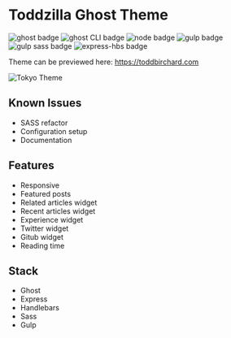 # Toddzilla Ghost Theme

![ghost badge](https://img.shields.io/badge/ghost-1.22.0-green.svg?longCache=true&style=flat-square) ![ghost CLI badge](https://img.shields.io/badge/ghost_CLI-1.6.0-green.svg?longCache=true&style=flat-square) ![node badge](https://img.shields.io/badge/node-%3E6.9%20%3C7.*-green.svg?longCache=true&style=flat-square) ![gulp badge](https://img.shields.io/badge/gulp-3.9.1-green.svg?longCache=true&style=flat-square) ![gulp sass badge](https://img.shields.io/badge/gulp_sass-3.1.0-green.svg?longCache=true&style=flat-square) ![express-hbs badge](https://img.shields.io/badge/express_hbs-1.0.4-green.svg?longCache=true&style=flat-square) 

Theme can be previewed here: https://toddbirchard.com

![Tokyo Theme](https://miscellaneous.nyc3.digitaloceanspaces.com/tokyoghosttheme.jpg)

## Known Issues
- SASS refactor
- Configuration setup
- Documentation

## Features
- Responsive
- Featured posts
- Related articles widget
- Recent articles widget
- Experience widget
- Twitter widget
- Gitub widget
- Reading time

## Stack
- Ghost
- Express
- Handlebars
- Sass
- Gulp
